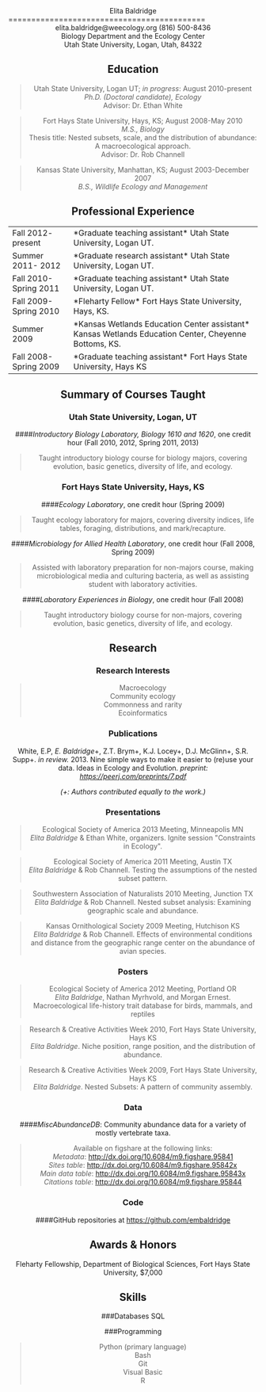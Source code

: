 <center>Elita Baldridge</center>
===========================================
<center>elita.baldridge@weecology.org (816) 500-8436
<center>Biology Department and the Ecology Center
<center>Utah State University, Logan, Utah, 84322</center>


Education
---------
> Utah State University, Logan UT; *in progress*: August 2010-present   
*Ph.D. (Doctoral candidate), Ecology*  
Advisor: Dr. Ethan White

>Fort Hays State University, Hays, KS; August 2008-May 2010  
*M.S., Biology*  
Thesis title: Nested subsets, scale, and the distribution of abundance: A macroecological approach.  
Advisor:  Dr. Rob Channell

>Kansas State University, Manhattan, KS; August 2003-December 2007  
*B.S., Wildlife Ecology and Management*

Professional Experience
-------------------------
<table>
    <tr>
        <td>Fall 2012- present</td>
        <td>*Graduate teaching assistant*  
Utah State University, Logan UT.</td>
    </tr>
    <tr>
        <td>Summer 2011- 2012</td>
        <td>*Graduate research assistant*  
 Utah State University, Logan UT.</td>
    </tr>
    <tr>
        <td>Fall 2010-Spring 2011</td>
        <td>*Graduate teaching assistant*   
 Utah State University, Logan UT.</td>
    </tr>
    <tr>
        <td>Fall 2009-Spring 2010</td>
        <td>*Fleharty Fellow*    
 Fort Hays State University, Hays, KS.</td>
    </tr>
    <tr>
        <td>Summer 2009</td>
        <td>*Kansas Wetlands Education Center assistant*  
Kansas Wetlands Education Center,
Cheyenne Bottoms, KS.</td>
    </tr>
    <tr>
        <td>Fall 2008-Spring 2009</td>
        <td>*Graduate teaching assistant*  
Fort Hays State University, Hays KS</td>
    </tr>

</table>

Summary of Courses Taught
--------------------------
### Utah State University, Logan, UT
####*Introductory Biology Laboratory, Biology 1610 and 1620*, one credit hour (Fall 2010, 2012, Spring 2011, 2013)  
> Taught introductory biology course for biology majors, covering evolution, basic genetics, diversity of life, and ecology.

### Fort Hays State University, Hays, KS
####*Ecology Laboratory*, one credit hour (Spring 2009)
> Taught ecology laboratory for majors, covering diversity indices, life tables, foraging, distributions, and mark/recapture.

####*Microbiology for Allied Health Laboratory*, one credit hour (Fall 2008, Spring 2009)
> Assisted with laboratory preparation for non-majors course, making microbiological media and culturing bacteria, as well as assisting student with laboratory activities.

####*Laboratory Experiences in Biology*, one credit hour (Fall 2008)
> Taught introductory biology course for non-majors, covering evolution, basic genetics, diversity of life, and ecology.


Research
--------------------------
### Research Interests
> Macroecology  
Community ecology  
Commonness and rarity  
Ecoinformatics

### Publications
White, E.P, *E. Baldridge*+, Z.T. Brym+, K.J. Locey+, D.J. McGlinn+, S.R. Supp+. *in review.* 2013. Nine simple ways to make it easier to (re)use your data. Ideas in Ecology and Evolution. *preprint: https://peerj.com/preprints/7.pdf*

*(+: Authors contributed equally to the work.)*


### Presentations
> Ecological Society of America 2013 Meeting, Minneapolis MN   
*Elita Baldridge* & Ethan White, organizers. Ignite session "Constraints in Ecology".

> Ecological Society of America 2011 Meeting, Austin TX  
*Elita Baldridge* & Rob Channell.  Testing the assumptions of the nested subset pattern.

>Southwestern Association of Naturalists 2010 Meeting, Junction TX  
*Elita Baldridge* & Rob Channell.  Nested subset analysis: Examining geographic scale and abundance.

> Kansas Ornithological Society 2009 Meeting, Hutchison KS  
*Elita Baldridge* & Rob Channell.  Effects of environmental conditions and distance from the geographic range center on the abundance of avian species.

### Posters
>Ecological Society of America 2012 Meeting, Portland OR  
*Elita Baldridge*, Nathan Myrhvold, and Morgan Ernest.  Macroecological life-history trait database for birds, mammals, and reptiles

>Research & Creative Activities Week 2010, Fort Hays State University, Hays KS  
*Elita Baldridge*.  Niche position, range position, and the distribution of abundance.

>Research & Creative Activities Week 2009, Fort Hays State University, Hays KS  
*Elita Baldridge*.  Nested Subsets: A pattern of community assembly.
 
### Data
####*MiscAbundanceDB*: Community abundance data for a variety of mostly vertebrate taxa.  
>Available on figshare at the following links:    
*Metadata*: http://dx.doi.org/10.6084/m9.figshare.95841  
*Sites table*: http://dx.doi.org/10.6084/m9.figshare.95842x  
*Main data table*: http://dx.doi.org/10.6084/m9.figshare.95843x  
*Citations table*: http://dx.doi.org/10.6084/m9.figshare.95844


### Code
####GitHub repositories at https://github.com/embaldridge

Awards & Honors
--------------------------
Fleharty Fellowship, Department of Biological Sciences, Fort Hays State University, $7,000

Skills
---------------------------
###Databases
SQL

###Programming
>Python (primary language)  
Bash  
Git  
Visual Basic  
R
